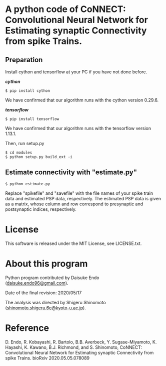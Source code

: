 # A python code of CoNNECT: Convolutional Neural Network for Estimating synaptic Connectivity from spike Trains.

## Preparation

Install cython and tensorflow at your PC if you have not done before.

***cython***

```
$ pip install cython
```
We have confirmed that our algorithm runs with the cython version 0.29.6.

***tensorflow***

```
$ pip install tensorflow
```
We have confirmed that our algorithm runs with the tensorflow version 1.13.1.


Then, run setup.py
```
$ cd modules
$ python setup.py build_ext -i
```

## Estimate connectivity with "estimate.py"

```
$ python estimate.py
```
Replace "spikefile" and "savefile" with the file names of your spike train data and estimated PSP data, respectively.
The estimated PSP data is given as a matrix, whose column and row correspond to presynaptic and postsynaptic indices, respectively.

# License
This software is released under the MIT License, see LICENSE.txt.

# About this program
Python program contributed by Daisuke Endo (daisuke.endo96@gmail.com).

Date of the final revision: 2020/05/17

The analysis was directed by Shigeru Shinomoto (shinomoto.shigeru.6e@kyoto-u.ac.jp).

# Reference
D. Endo, R. Kobayashi, R. Bartolo, B.B. Averbeck, Y. Sugase-Miyamoto, K. Hayashi, K. Kawano, B.J. Richmond, and S. Shinomoto, CoNNECT: Convolutional Neural Network for Estimating synaptic Connectivity from spike Trains. bioRxiv 2020.05.05.078089
